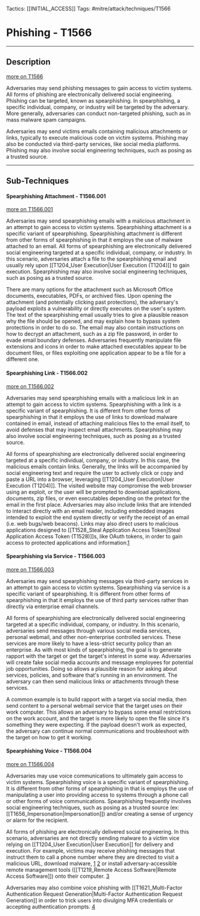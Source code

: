 Tactics: [[INITIAL_ACCESS]]
Tags: #mitre/attack/techniques/T1566 

# Phishing - T1566
---
## Description
[more on T1566](https://attack.mitre.org/techniques/T1566)

Adversaries may send phishing messages to gain access to victim systems. All forms of phishing are electronically delivered social engineering. Phishing can be targeted, known as spearphishing. In spearphishing, a specific individual, company, or industry will be targeted by the adversary. More generally, adversaries can conduct non-targeted phishing, such as in mass malware spam campaigns.

Adversaries may send victims emails containing malicious attachments or links, typically to execute malicious code on victim systems. Phishing may also be conducted via third-party services, like social media platforms. Phishing may also involve social engineering techniques, such as posing as a trusted source.

---
## Sub-Techniques

#### Spearphishing Attachment - T1566.001
[more on T1566.001](https://attack.mitre.org/techniques/T1566/001)

Adversaries may send spearphishing emails with a malicious attachment in an attempt to gain access to victim systems. Spearphishing attachment is a specific variant of spearphishing. Spearphishing attachment is different from other forms of spearphishing in that it employs the use of malware attached to an email. All forms of spearphishing are electronically delivered social engineering targeted at a specific individual, company, or industry. In this scenario, adversaries attach a file to the spearphishing email and usually rely upon [[T1204_User Execution|User Execution (T1204)]] to gain execution. Spearphishing may also involve social engineering techniques, such as posing as a trusted source.

There are many options for the attachment such as Microsoft Office documents, executables, PDFs, or archived files. Upon opening the attachment (and potentially clicking past protections), the adversary's payload exploits a vulnerability or directly executes on the user's system. The text of the spearphishing email usually tries to give a plausible reason why the file should be opened, and may explain how to bypass system protections in order to do so. The email may also contain instructions on how to decrypt an attachment, such as a zip file password, in order to evade email boundary defenses. Adversaries frequently manipulate file extensions and icons in order to make attached executables appear to be document files, or files exploiting one application appear to be a file for a different one.

#### Spearphishing Link - T1566.002
[more on T1566.002](https://attack.mitre.org/techniques/T1566/002)

Adversaries may send spearphishing emails with a malicious link in an attempt to gain access to victim systems. Spearphishing with a link is a specific variant of spearphishing. It is different from other forms of spearphishing in that it employs the use of links to download malware contained in email, instead of attaching malicious files to the email itself, to avoid defenses that may inspect email attachments. Spearphishing may also involve social engineering techniques, such as posing as a trusted source.

All forms of spearphishing are electronically delivered social engineering targeted at a specific individual, company, or industry. In this case, the malicious emails contain links. Generally, the links will be accompanied by social engineering text and require the user to actively click or copy and paste a URL into a browser, leveraging [[T1204_User Execution|User Execution (T1204)]]. The visited website may compromise the web browser using an exploit, or the user will be prompted to download applications, documents, zip files, or even executables depending on the pretext for the email in the first place. Adversaries may also include links that are intended to interact directly with an email reader, including embedded images intended to exploit the end system directly or verify the receipt of an email (i.e. web bugs/web beacons). Links may also direct users to malicious applications designed to [[T1528_Steal Application Access Token|Steal Application Access Token (T1528)]]s, like OAuth tokens, in order to gain access to protected applications and information.[1](https://blog.trendmicro.com/trendlabs-security-intelligence/pawn-storm-abuses-open-authentication-advanced-social-engineering-attacks)

#### Spearphishing via Service - T1566.003
[more on T1566.003](https://attack.mitre.org/techniques/T1566/003)

Adversaries may send spearphishing messages via third-party services in an attempt to gain access to victim systems. Spearphishing via service is a specific variant of spearphishing. It is different from other forms of spearphishing in that it employs the use of third party services rather than directly via enterprise email channels.

All forms of spearphishing are electronically delivered social engineering targeted at a specific individual, company, or industry. In this scenario, adversaries send messages through various social media services, personal webmail, and other non-enterprise controlled services. These services are more likely to have a less-strict security policy than an enterprise. As with most kinds of spearphishing, the goal is to generate rapport with the target or get the target's interest in some way. Adversaries will create fake social media accounts and message employees for potential job opportunities. Doing so allows a plausible reason for asking about services, policies, and software that's running in an environment. The adversary can then send malicious links or attachments through these services.

A common example is to build rapport with a target via social media, then send content to a personal webmail service that the target uses on their work computer. This allows an adversary to bypass some email restrictions on the work account, and the target is more likely to open the file since it's something they were expecting. If the payload doesn't work as expected, the adversary can continue normal communications and troubleshoot with the target on how to get it working.

#### Spearphishing Voice - T1566.004
[more on T1566.004](https://attack.mitre.org/techniques/T1566/004)

Adversaries may use voice communications to ultimately gain access to victim systems. Spearphishing voice is a specific variant of spearphishing. It is different from other forms of spearphishing in that is employs the use of manipulating a user into providing access to systems through a phone call or other forms of voice communications. Spearphishing frequently involves social engineering techniques, such as posing as a trusted source (ex: [[T1656_Impersonation|Impersonation]]) and/or creating a sense of urgency or alarm for the recipient.

All forms of phishing are electronically delivered social engineering. In this scenario, adversaries are not directly sending malware to a victim vice relying on [[T1204_User Execution|User Execution]] for delivery and execution. For example, victims may receive phishing messages that instruct them to call a phone number where they are directed to visit a malicious URL, download malware, [1](https://blog.sygnia.co/luna-moth-false-subscription-scams) [2](https://www.cisa.gov/uscert/ncas/alerts/aa23-025a) or install adversary-accessible remote management tools ([[T1219_Remote Access Software|Remote Access Software]]) onto their computer. [3](https://unit42.paloaltonetworks.com/luna-moth-callback-phishing/)

Adversaries may also combine voice phishing with [[T1621_Multi-Factor Authentication Request Generation|Multi-Factor Authentication Request Generation]] in order to trick users into divulging MFA credentials or accepting authentication prompts. [4](https://www.proofpoint.com/us/threat-reference/vishing)


